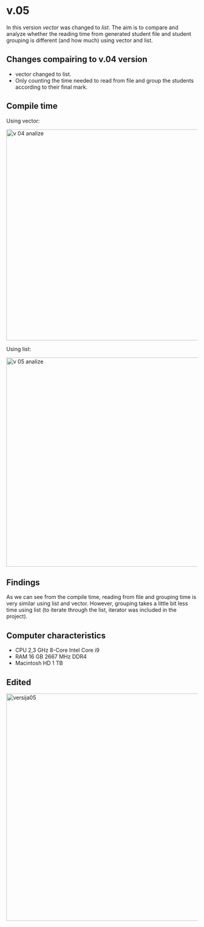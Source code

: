 # v.05
In this version *vector<Studentas>* was changed to *list<Studentas>*. The aim is to compare and analyze whether the reading time from generated student file and student grouping is different (and how much) using vector and list.

## Changes compairing to v.04 version
- vector<Studentas> changed to list<Studentas>.
- Only counting the time needed to read from file and group the students according to their final mark. 

## Compile time
Using vector<Studentas>:
  
<img width="556" alt="v 04 analize" src="https://user-images.githubusercontent.com/76739304/140506406-f4e60e17-2dbe-4694-9550-d310bde6d746.png">

Using list<Studentas>:
  
<img width="551" alt="v 05 analize" src="https://user-images.githubusercontent.com/76739304/140506465-15d08456-33fa-40a7-8f3e-7ed4cd7e7810.png">

## Findings
As we can see from the compile time, reading from file and grouping time is very similar using list and vector. However, grouping takes a little bit less time using list (to iterate through the list<Studentas>, iterator was included in the project).
  
## Computer characteristics
- CPU 2,3 GHz 8-Core Intel Core i9
- RAM 16 GB 2667 MHz DDR4
- Macintosh HD 1 TB
  
## Edited
  
<img width="599" alt="versija05" src="https://user-images.githubusercontent.com/76739304/143242447-4fbbdf0d-dbe4-4629-9f21-7ccca28f1d2c.png">
